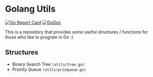 # Golang Utils

[![Go Report Card](https://goreportcard.com/badge/github.com/silvagpmiguel/go-utils)](https://goreportcard.com/report/github.com/silvagpmiguel/go-utils)
[![GoDoc](https://godoc.org/github.com/silvagpmiguel/go-utils?status.svg)](https://godoc.org/github.com/silvagpmiguel/go-utils)

This is a repository that provides some useful structures / functions for those who like to program in Go :)

## Structures

- Binary Search Tree `(utils/tree.go)`
- Priority Queue `(utils/prioqueue.go)`
